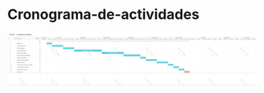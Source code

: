 # Cronograma-de-actividades

![](https://github.com/Crik845/Cronograma-de-actividades/blob/main/Conograma%20de%20actividades%20.png?raw=true)
